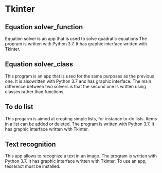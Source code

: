 # Tkinter
## Equation solver_function
Equation solver is an app that is used to solve quadratic equations
The program is written with Python 3.7. It has graphic interface written with Tkinter.
## Equation solver_class
This program is an app that is used for the same purposes as the previous one.
It is alsowritten with Python 3.7 and has graphic interface.
The main difference between two solvers is that the second one is written using classes rather than functions.
## To do list
This progarm is aimed at creating simple lists, for instance to-do lists. Items in a list can be added or deleted.
The program is written with Python 3.7. It has graphic interface written with Tkinter.
## Text recognition
This app allows to recognize a text in an image.
The program is written with Python 3.7. It has graphic interface written with Tkinter.
To use an app, tesseract must be installed.
